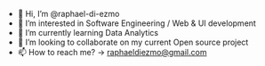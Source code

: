 - 👋 Hi, I’m @raphael-di-ezmo
- 👀 I’m interested in Software Engineering / Web & UI development
- 🌱 I’m currently learning Data Analytics
- 💞️ I’m looking to collaborate on my current Open source project
- 📫 How to reach me? -> raphaeldiezmo@gmail.com

<!---
raphael-di-ezmo/raphael-di-ezmo is a ✨ special ✨ repository because its `README.md` (this file) appears on your GitHub profile.
You can click the Preview link to take a look at your changes.
--->
